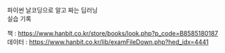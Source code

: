 파이썬 날코딩으로 알고 짜는 딥러닝  
실습 기록

책 : https://www.hanbit.co.kr/store/books/look.php?p_code=B8585180187  
데이터 : https://www.hanbit.co.kr/lib/examFileDown.php?hed_idx=4441